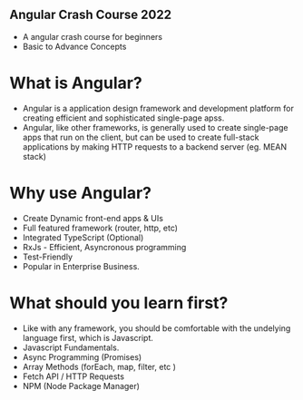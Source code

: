 ## Angular Crash Course 2022

- A angular crash course for beginners
- Basic to Advance Concepts

# What is Angular?

- Angular is a application design framework and development platform for creating efficient and sophisticated single-page apss.
- Angular, like other frameworks, is generally used to create single-page apps that run on the client, but can be used to create full-stack applications by making HTTP requests to a backend server (eg. MEAN stack)

# Why use Angular?

- Create Dynamic front-end apps & UIs
- Full featured framework (router, http, etc)
- Integrated TypeScript (Optional)
- RxJs - Efficient, Asyncronous programming
- Test-Friendly
- Popular in Enterprise Business.

# What should you learn first?

- Like with any framework, you should be comfortable with the undelying language first, which is Javascript.
- Javascript Fundamentals.
- Async Programming (Promises)
- Array Methods (forEach, map, filter, etc )
- Fetch API / HTTP Requests
- NPM (Node Package Manager)